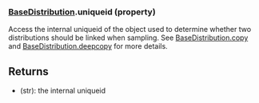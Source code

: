 ### [BaseDistribution](BaseDistribution.md).uniqueid (property)




Access the internal uniqueid of the object used to determine whether
two distributions should be linked when sampling.  See [BaseDistribution.copy](BaseDistribution.copy.md)
and [BaseDistribution.deepcopy](BaseDistribution.deepcopy.md) for more details.

Returns
-----------
* (str): the internal uniqueid

